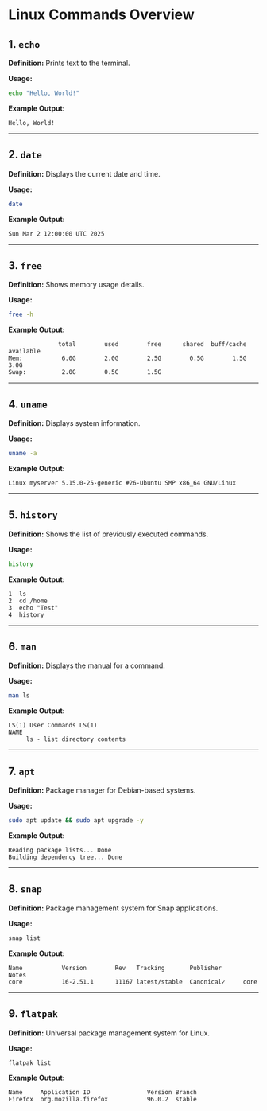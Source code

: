 # Linux Commands Overview

## 1. `echo`
**Definition:**
Prints text to the terminal.

**Usage:**
```bash
echo "Hello, World!"
```

**Example Output:**
```
Hello, World!
```

---

## 2. `date`
**Definition:**
Displays the current date and time.

**Usage:**
```bash
date
```

**Example Output:**
```
Sun Mar 2 12:00:00 UTC 2025
```

---

## 3. `free`
**Definition:**
Shows memory usage details.

**Usage:**
```bash
free -h
```

**Example Output:**
```
              total        used        free      shared  buff/cache   available
Mem:           6.0G        2.0G        2.5G        0.5G        1.5G        3.0G
Swap:          2.0G        0.5G        1.5G
```

---

## 4. `uname`
**Definition:**
Displays system information.

**Usage:**
```bash
uname -a
```

**Example Output:**
```
Linux myserver 5.15.0-25-generic #26-Ubuntu SMP x86_64 GNU/Linux
```

---

## 5. `history`
**Definition:**
Shows the list of previously executed commands.

**Usage:**
```bash
history
```

**Example Output:**
```
1  ls
2  cd /home
3  echo "Test"
4  history
```

---

## 6. `man`
**Definition:**
Displays the manual for a command.

**Usage:**
```bash
man ls
```

**Example Output:**
```
LS(1) User Commands LS(1)
NAME
     ls - list directory contents
```

---

## 7. `apt`
**Definition:**
Package manager for Debian-based systems.

**Usage:**
```bash
sudo apt update && sudo apt upgrade -y
```

**Example Output:**
```
Reading package lists... Done
Building dependency tree... Done
```

---

## 8. `snap`
**Definition:**
Package management system for Snap applications.

**Usage:**
```bash
snap list
```

**Example Output:**
```
Name           Version        Rev   Tracking       Publisher      Notes
core           16-2.51.1      11167 latest/stable  Canonical✓     core
```

---

## 9. `flatpak`
**Definition:**
Universal package management system for Linux.

**Usage:**
```bash
flatpak list
```

**Example Output:**
```
Name     Application ID                Version Branch   
Firefox  org.mozilla.firefox           96.0.2  stable